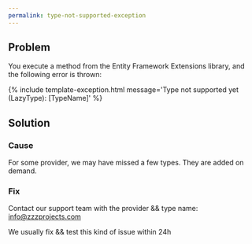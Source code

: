 ```yaml
---
permalink: type-not-supported-exception
---
```


## Problem

You execute a method from the Entity Framework Extensions library, and the following error is thrown:

{% include template-exception.html message='Type not supported yet (LazyType): [TypeName]' %}

## Solution

### Cause

For some provider, we may have missed a few types. They are added on demand.

### Fix
Contact our support team with the provider && type name: info@zzzprojects.com

We usually fix && test this kind of issue within 24h
